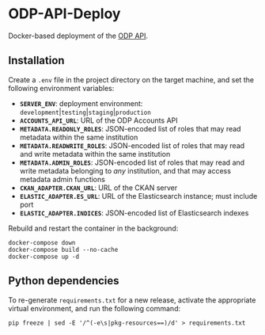 # ODP-API-Deploy

Docker-based deployment of the [ODP API](https://github.com/SAEONData/ODP-API).

## Installation

Create a `.env` file in the project directory on the target machine, and set the following environment variables:

- **`SERVER_ENV`**: deployment environment: `development`|`testing`|`staging`|`production`
- **`ACCOUNTS_API_URL`**: URL of the ODP Accounts API
- **`METADATA.READONLY_ROLES`**: JSON-encoded list of roles that may read metadata within the same institution
- **`METADATA.READWRITE_ROLES`**: JSON-encoded list of roles that may read and write metadata within the same institution
- **`METADATA.ADMIN_ROLES`**: JSON-encoded list of roles that may read and write metadata belonging to _any_ institution,
and that may access metadata admin functions
- **`CKAN_ADAPTER.CKAN_URL`**: URL of the CKAN server
- **`ELASTIC_ADAPTER.ES_URL`**: URL of the Elasticsearch instance; must include port
- **`ELASTIC_ADAPTER.INDICES`**: JSON-encoded list of Elasticsearch indexes

Rebuild and restart the container in the background:

    docker-compose down
    docker-compose build --no-cache
    docker-compose up -d

## Python dependencies

To re-generate `requirements.txt` for a new release, activate the appropriate
virtual environment, and run the following command:

    pip freeze | sed -E '/^(-e\s|pkg-resources==)/d' > requirements.txt
